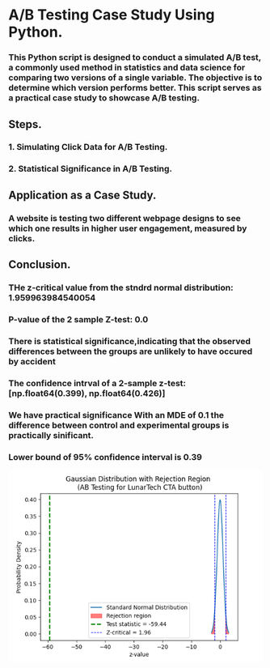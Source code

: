 # A/B Testing Case Study Using Python.

### This Python script is designed to conduct a simulated A/B test, a commonly used method in statistics and data science for comparing two versions of a single variable. The objective is to determine which version performs better. This script serves as a practical case study to showcase A/B testing.

## Steps.
### 1. Simulating Click Data for A/B Testing.
### 2. Statistical Significance in A/B Testing.

## Application as a Case Study.

### A website is testing two different webpage designs to see which one results in higher user engagement, measured by clicks.

## Conclusion.

### THe z-critical value from the stndrd normal distribution: 1.959963984540054
### P-value of the 2 sample Z-test: 0.0
### There is statistical significance,indicating that the observed differences between the groups are unlikely to have occured by accident
### The confidence intrval of a 2-sample z-test: [np.float64(0.399), np.float64(0.426)]
### We have practical significance With an MDE of 0.1 the difference between control and experimental groups is practically sinificant.
### Lower bound of 95% confidence interval is  0.39

![Case study](visualizations/Standard-Normal-Distribution.png)

